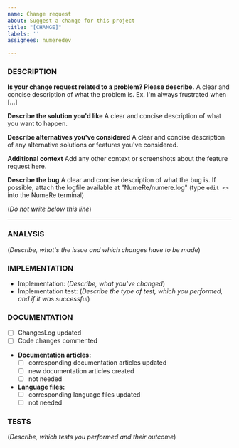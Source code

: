 ```yaml
---
name: Change request
about: Suggest a change for this project
title: "[CHANGE]"
labels: ''
assignees: numeredev

---
```


### DESCRIPTION
**Is your change request related to a problem? Please describe.**
A clear and concise description of what the problem is. Ex. I'm always frustrated when [...]

**Describe the solution you'd like**
A clear and concise description of what you want to happen.

**Describe alternatives you've considered**
A clear and concise description of any alternative solutions or features you've considered.

**Additional context**
Add any other context or screenshots about the feature request here.


**Describe the bug**
A clear and concise description of what the bug is. If possible, attach the logfile available at "NumeRe/numere.log" (type `edit <>` into the NumeRe terminal)

(*Do not write below this line*)

-----------------------------------------------------

### ANALYSIS
(*Describe, what's the issue and which changes have to be made*)

### IMPLEMENTATION
* Implementation: (*Describe, what you've changed*) 
* Implementation test: (*Describe the type of test, which you performed, and if it was successful*)

### DOCUMENTATION
* [ ] ChangesLog updated
* [ ] Code changes commented
* **Documentation articles:**
    * [ ] corresponding documentation articles updated
    * [ ] new documentation articles created
    * [ ] not needed
* **Language files:**
    * [ ] corresponding language files updated
    * [ ] not needed

### TESTS
(*Describe, which tests you performed and their outcome*)
